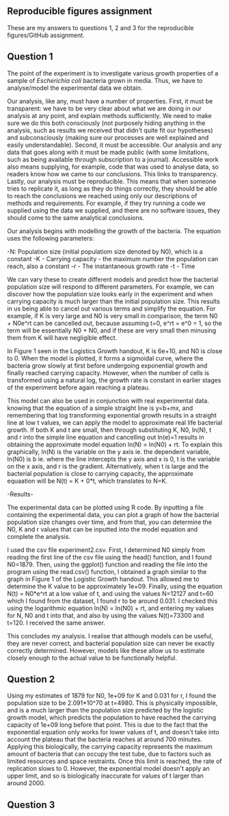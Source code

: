 Reproducible figures assignment
--------------------------------------------------------------------------------------
These are my answers to questions 1, 2 and 3 for the reproducible figures/GitHub assignment.


Question 1
----------
The point of the experiment is to investigate various growth properties of a sample of _Escherichia coli_ bacteria grown in media. Thus, we have to analyse/model the experimental data we obtain.

Our analysis, like any, must have a number of properties. First, it must be transparent: we have to be very clear about what we are doing in our analysis at any point, and explain methods sufficiently. We need to make sure we do this both consciously (not purposely hiding anything in the analysis, such as results we received that didn't quite fit our hypotheses) and subconsciously (making sure our processes are well explained and easily understandable). 
Second, it must be accessible. Our analysis and any data that goes along with it must be made public (with some limitations, such as being available through subscription to a journal). Accessible work also means supplying, for example, code that was used to analyse data, so readers know how we came to our conclusions. This links to transparency. 
Lastly, our analysis must be reproducible. This means that when someone tries to replicate it, as long as they do things correctly, they should be able to reach the conclusions we reached using only our descriptions of methods and requirements. For example, if they try running a code we supplied using the data we supplied, and there are no software issues, they should come to the same analytical conclusions. 


Our analysis begins with modelling the growth of the bacteria. The equation uses the following parameters:

-N: Population size (initial populatiom size denoted by N0), which is a constant
-K - Carrying capacity - the maximum number the population can reach, also a constant
-r - The instantaneous growth rate
-t - Time

We can vary these to create different models and predict how the bacterial population size will respond to different parameters. For example, we can discover how the population size looks early in the experiment and when carrying capacity is much larger than the initial population size. This results in us being able to cancel out various terms and simplify the equation. For example, if K is very large and N0 is very small in comparison, the term N0 + N0e^rt can be cancelled out, because assuming t=0, e^rt = e^0 = 1, so the term will be essentially N0 + N0, and if these are very small then minusing them from K will have negligible effect.

In Figure 1 seen in the Logistics Growth handout, K is 6e+10, and N0 is close to 0. When the model is plotted, it forms a sigmoidal curve, where the bacteria grow slowly at first before undergoing exponential growth and finally reached carrying capacity. However, when the number of cells is transformed using a natural log, the growth rate is constant in earlier stages of the experiment before again reaching a plateau.

This model can also be used in conjunction with real experimental data. knowing that the equation of a simple straight line is y=b+mx, and remembering that log transforming exponential growth results in a straight line at low t values, we can apply the model to approximate real life bacterial growth. If both K and t are small, then through substituting K, N0, ln(N), t and r into the simple line equation and cancelling out ln(e)=1  results in obtaining the approximate model equation ln(N) = ln(N0) + rt. To explain this graphically, ln(N) is the variable on the y axis ie. the dependent variable, ln(N0) is b ie. where the line intercepts the y axis and x is 0, t is the variable on the x axis, and r is the gradient. Alternatively, when t is large and the bacterial population is close to carrying capacity, the approximate equaation will be N(t) = K + 0*t, which translates to N=K. 




-Results-

The experimental data can be plotted using R code. By inputting a file containing the experimental data, you can plot a graph of how the bacterial population size changes over time, and from that, you can determine the N0, K and r values that can be inputted into the model equation and complete the analysis.

I used the csv file experiment2.csv. First, I determined N0 simply from reading the first line of the csv file using the head() function, and I found N0=1879. Then, using the ggplot() function and reading the file into the program using the read.csv() function, I obtained a graph similar to the graph in Figure 1 of the Logistic Growth handout. This allowed me to determine the K value to be approximately 1e+09. Finally, using the equation N(t) = N0*e^rt at a low value of t, and using the values N=12127 and t=60 which I found from the dataset, I found r to be around 0.031. I checked this using the logarithmic equation ln(N) = ln(N0) + rt, and entering my values for N, N0 and t into that, and also by using the values N(t)=73300 and t=120. I received the same answer. 

This concludes my analysis. I realise that although models can be useful, they are never correct, and bacterial population size can never be exactly correctly determined. However, models like these allow us to estimate closely enough to the actual value to be functionally helpful. 



Question 2
----------

Using my estimates of 1879 for N0, 1e+09 for K and 0.031 for r, I found the population size to be 2.091*10^70 at t=4980. This is physically impossible, and is a much larger than the population size predicted by the logistic growth model, which predicts the population to have reached the carrying capacity of 1e+09 long before that point. This is due to the fact that the exponential equation only works for lower values of t, and doesn't take into account the plateau that the bacteria reaches at around 700 minutes. Applying this biologically, the carrying capacity represents the maximum amount of bacteria that can occupy the test tube, due to factors such as limited resources and space restraints. Once this limit is reached, the rate of replication slows to 0. However, the exponential model doesn't apply an upper limit, and so is biologically inaccurate for values of t larger than around 2000. 



Question 3
----------

